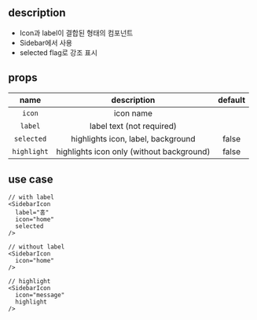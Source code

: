 ## description

- Icon과 label이 결합된 형태의 컴포넌트
- Sidebar에서 사용
- selected flag로 강조 표시

## props

|    name     |                description                | default |
| :---------: | :---------------------------------------: | :-----: |
|   `icon`    |                 icon name                 |         |
|   `label`   |         label text (not required)         |         |
| `selected`  |    highlights icon, label, background     |  false  |
| `highlight` | highlights icon only (without background) |  false  |

## use case

```tsx
// with label
<SidebarIcon
  label="홈"
  icon="home"
  selected
/>

// without label
<SidebarIcon
  icon="home"
/>

// highlight
<SidebarIcon
  icon="message"
  highlight
/>
```
